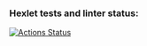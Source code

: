 ### Hexlet tests and linter status:
[![Actions Status](https://github.com/SIDrus51/python-project-49/actions/workflows/hexlet-check.yml/badge.svg)](https://github.com/SIDrus51/python-project-49/actions)